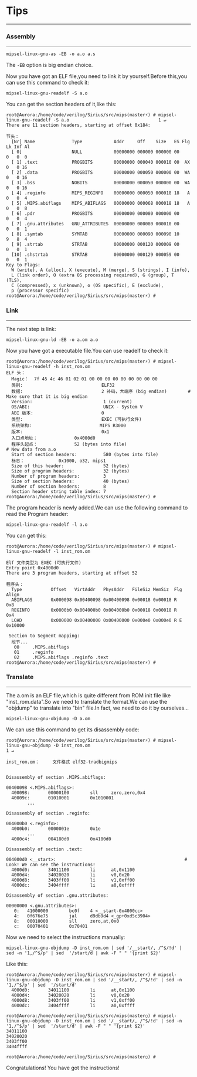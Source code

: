 # Tips
---

### Assembly
---
```shell
mipsel-linux-gnu-as -EB -o a.o a.s
```
The `-EB` option is big endian choice.

Now you have got an ELF file,you need to link it by yourself.Before this,you can use this command to check it:

```shell
mipsel-linux-gnu-readelf -S a.o
```

You can get the section headers of it,like this:
```shell
root@Aurora:/home/code/verilog/Sirius/src/mips(master⚡) # mipsel-linux-gnu-readelf -S a.o                                  1 ↵
There are 11 section headers, starting at offset 0x184:

节头：
  [Nr] Name              Type            Addr     Off    Size   ES Flg Lk Inf Al
  [ 0]                   NULL            00000000 000000 000000 00      0   0  0
  [ 1] .text             PROGBITS        00000000 000040 000010 00  AX  0   0 16
  [ 2] .data             PROGBITS        00000000 000050 000000 00  WA  0   0 16
  [ 3] .bss              NOBITS          00000000 000050 000000 00  WA  0   0 16
  [ 4] .reginfo          MIPS_REGINFO    00000000 000050 000018 18   A  0   0  4
  [ 5] .MIPS.abiflags    MIPS_ABIFLAGS   00000000 000068 000018 18   A  0   0  8
  [ 6] .pdr              PROGBITS        00000000 000080 000000 00      0   0  4
  [ 7] .gnu.attributes   GNU_ATTRIBUTES  00000000 000080 000010 00      0   0  1
  [ 8] .symtab           SYMTAB          00000000 000090 000090 10      9   8  4
  [ 9] .strtab           STRTAB          00000000 000120 000009 00      0   0  1
  [10] .shstrtab         STRTAB          00000000 000129 000059 00      0   0  1
Key to Flags:
  W (write), A (alloc), X (execute), M (merge), S (strings), I (info),
  L (link order), O (extra OS processing required), G (group), T (TLS),
  C (compressed), x (unknown), o (OS specific), E (exclude),
  p (processor specific)
root@Aurora:/home/code/verilog/Sirius/src/mips(master⚡) #
```

### Link
---
The next step is link:
```shell
mipsel-linux-gnu-ld -EB -o a.om a.o
```
Now you have got a executable file.You can use readelf to check it:
```shell
root@Aurora:/home/code/verilog/Sirius/src/mips(master⚡) # mipsel-linux-gnu-readelf -h inst_rom.om
ELF 头：
  Magic：  7f 45 4c 46 01 02 01 00 00 00 00 00 00 00 00 00
  类别:                              ELF32
  数据:                              2 补码，大端序 (big endian)        # Make sure that it is big endian
  Version:                           1 (current)
  OS/ABI:                            UNIX - System V
  ABI 版本:                          0
  类型:                              EXEC (可执行文件)
  系统架构:                          MIPS R3000
  版本:                              0x1
  入口点地址：              0x4000d0
  程序头起点：              52 (bytes into file)                        # New data from a.o
  Start of section headers:          580 (bytes into file)
  标志：             0x1000, o32, mips1
  Size of this header:               52 (bytes)
  Size of program headers:           32 (bytes)
  Number of program headers:         3
  Size of section headers:           40 (bytes)
  Number of section headers:         8
  Section header string table index: 7
root@Aurora:/home/code/verilog/Sirius/src/mips(master⚡) #
```
The program header is newly added.We can use the following command to read the Program header:

```shell
mipsel-linux-gnu-readelf -l a.o
```

You can get this:

```shell
root@Aurora:/home/code/verilog/Sirius/src/mips(master⚡) # mipsel-linux-gnu-readelf -l inst_rom.om

Elf 文件类型为 EXEC (可执行文件)
Entry point 0x4000d0
There are 3 program headers, starting at offset 52

程序头：
  Type           Offset   VirtAddr   PhysAddr   FileSiz MemSiz  Flg Align
  ABIFLAGS       0x000098 0x00400098 0x00400098 0x00018 0x00018 R   0x8
  REGINFO        0x0000b0 0x004000b0 0x004000b0 0x00018 0x00018 R   0x4
  LOAD           0x000000 0x00400000 0x00400000 0x000e0 0x000e0 R E 0x10000

 Section to Segment mapping:
  段节...
   00     .MIPS.abiflags
   01     .reginfo
   02     .MIPS.abiflags .reginfo .text
root@Aurora:/home/code/verilog/Sirius/src/mips(master⚡) #
```

### Translate 
---
The a.om is an ELF file,which is quite different from ROM init file like "inst_rom.data".So we need to translate the format.We can use the "objdump" to translate into "bin" file.In fact, we need to do it by ourselves...

```shell
mipsel-linux-gnu-objdump -D a.om
```
We can use this command to get its disassembly code:
```shell
root@Aurora:/home/code/verilog/Sirius/src/mips(master⚡) # mipsel-linux-gnu-objdump -D inst_rom.om                                                                      1 ↵

inst_rom.om：     文件格式 elf32-tradbigmips


Disassembly of section .MIPS.abiflags:

00400098 <.MIPS.abiflags>:
  400098:       00000100        sll     zero,zero,0x4
  40009c:       01010001        0x1010001
        ...

Disassembly of section .reginfo:

004000b0 <.reginfo>:
  4000b0:       0000001e        0x1e
        ...
  4000c4:       004180d0        0x4180d0

Disassembly of section .text:

004000d0 <__start>:                                                 # Look! We can see the instructions!
  4000d0:       34011100        li      at,0x1100
  4000d4:       34020020        li      v0,0x20
  4000d8:       3403ff00        li      v1,0xff00
  4000dc:       3404ffff        li      a0,0xffff

Disassembly of section .gnu.attributes:

00000000 <.gnu.attributes>:
   0:   41000000        bc0f    4 <__start-0x4000cc>
   4:   0f676e75        jal     d9db9d4 <_gp+0xd5c3904>
   8:   00010000        sll     zero,at,0x0
   c:   00070401        0x70401
```

Now we need to select the instructions manually:

```shell
mipsel-linux-gnu-objdump -D inst_rom.om | sed '/__start/, /^$/!d' | sed -n '1,/^$/p' | sed  '/start/d | awk -F " " '{print $2}'
```

Like this:
```shell
root@Aurora:/home/code/verilog/Sirius/src/mips(master⚡) # mipsel-linux-gnu-objdump -D inst_rom.om | sed '/__start/, /^$/!d' | sed -n '1,/^$/p' | sed  '/start/d'
  4000d0:       34011100        li      at,0x1100
  4000d4:       34020020        li      v0,0x20
  4000d8:       3403ff00        li      v1,0xff00
  4000dc:       3404ffff        li      a0,0xffff

root@Aurora:/home/code/verilog/Sirius/src/mips(master○) # mipsel-linux-gnu-objdump -D inst_rom.om | sed '/__start/, /^$/!d' | sed -n '1,/^$/p' | sed  '/start/d' | awk -F " " '{print $2}'
34011100
34020020
3403ff00
3404ffff

root@Aurora:/home/code/verilog/Sirius/src/mips(master○) # 

```

Congratulations! You have got the instructions!


